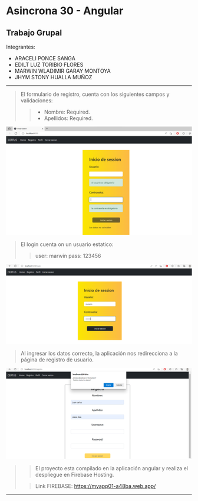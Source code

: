 # Asincrona 30 - Angular
## Trabajo Grupal
Integrantes:
- ARACELI PONCE SANGA
- EDILT LUZ TORIBIO FLORES
- MARWIN WLADIMIR GARAY MONTOYA
- JHYM STONY HUALLA MUÑOZ
* * *
> El formulario de registro, cuenta con los siguientes campos y validaciones:
>> - Nombre: Required.
>> - Apellidos: Required.
>>
![image](https://github.com/Gyvoem/Asincrona30-Angular/blob/master/src/assets/Captura%20de%20pantalla_20230124_221151.png)
>
> El login cuenta on un usuario estatico:
>> user: marwin
>> pass: 123456
>>
![image](https://github.com/Gyvoem/Asincrona30-Angular/blob/master/src/assets/Captura%20de%20pantalla_20230124_104205.png)
>
> Al ingresar los datos correcto, la aplicación nos redirecciona a la página de registro de usuario. 
>>
![image](https://github.com/Gyvoem/Asincrona30-Angular/blob/master/src/assets/Captura%20de%20pantalla_20230124_223234.png)
>
>> El proyecto esta compilado en la aplicación angular y realiza el despliegue en Firebase Hosting.
>
>> Link FIREBASE: https://myapp01-a48ba.web.app/
> 
* * *
